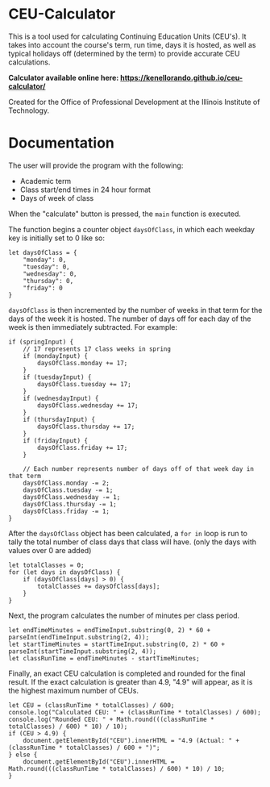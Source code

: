 # CEU-Calculator
This is a tool used for calculating Continuing Education Units (CEU's). It takes into account the course's term, run time, days it is hosted, as well as typical holidays off (determined by the term) to provide accurate CEU calculations.

**Calculator available online here: https://kenellorando.github.io/ceu-calculator/**

Created for the Office of Professional Development at the Illinois Institute of Technology.

# Documentation
The user will provide the program with the following:
* Academic term
* Class start/end times in 24 hour format
* Days of week of class

When the "calculate" button is pressed, the `main` function is executed.

The function begins a counter object `daysOfClass`, in which each weekday key is initially set to 0 like so:
```
let daysOfClass = {
    "monday": 0,
    "tuesday": 0,
    "wednesday": 0,
    "thursday": 0,
    "friday": 0
}
```

`daysOfClass` is then incremented by the number of weeks in that term for the days of the week it is hosted. The number of days off for each day of the week is then immediately subtracted. For example:

```
if (springInput) {
    // 17 represents 17 class weeks in spring
    if (mondayInput) {
        daysOfClass.monday += 17;
    }
    if (tuesdayInput) {
        daysOfClass.tuesday += 17;
    }
    if (wednesdayInput) {
        daysOfClass.wednesday += 17;
    }
    if (thursdayInput) {
        daysOfClass.thursday += 17;
    }
    if (fridayInput) {
        daysOfClass.friday += 17;
    }

    // Each number represents number of days off of that week day in that term
    daysOfClass.monday -= 2;
    daysOfClass.tuesday -= 1;
    daysOfClass.wednesday -= 1;
    daysOfClass.thursday -= 1;
    daysOfClass.friday -= 1;
}
```

After the `daysOfClass` object has been calculated, a `for in` loop is run to tally the total number of class days that class will have. (only the days with values over 0 are added)

```
let totalClasses = 0;
for (let days in daysOfClass) {
    if (daysOfClass[days] > 0) {
        totalClasses += daysOfClass[days];
    }
}
```

Next, the program calculates the number of minutes per class period.
```
let endTimeMinutes = endTimeInput.substring(0, 2) * 60 + parseInt(endTimeInput.substring(2, 4));
let startTimeMinutes = startTimeInput.substring(0, 2) * 60 + parseInt(startTimeInput.substring(2, 4));
let classRunTime = endTimeMinutes - startTimeMinutes;
```

Finally, an exact CEU calculation is completed and rounded for the final result. If the exact calculation is greater than 4.9, "4.9" will appear, as it is the highest maximum number of CEUs.
```
let CEU = (classRunTime * totalClasses) / 600;
console.log("Calculated CEU: " + (classRunTime * totalClasses) / 600);
console.log("Rounded CEU: " + Math.round(((classRunTime * totalClasses) / 600) * 10) / 10);
if (CEU > 4.9) {
    document.getElementById("CEU").innerHTML = "4.9 (Actual: " + (classRunTime * totalClasses) / 600 + ")";
} else {
    document.getElementById("CEU").innerHTML = Math.round(((classRunTime * totalClasses) / 600) * 10) / 10;
}
```